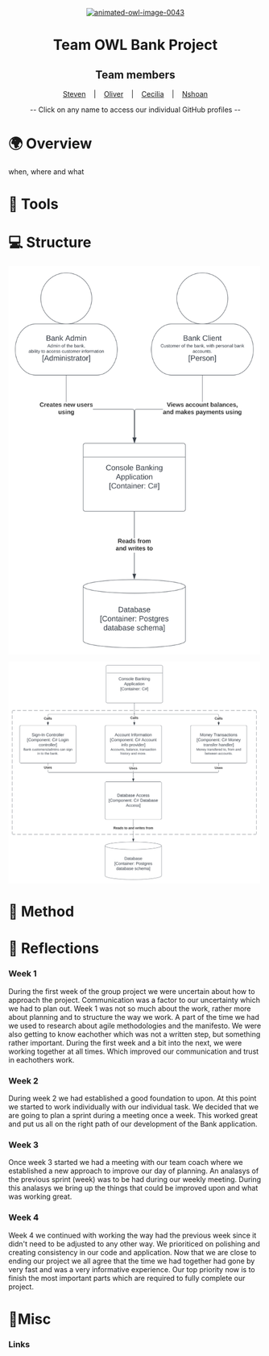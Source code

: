<p align="center">
    <a href="https://www.animatedimages.org/cat-owls-484.htm"><img src="https://www.animatedimages.org/data/media/484/animated-owl-image-0043.gif" border="0" alt="animated-owl-image-0043" />
    </a>
<p>
<h1 align="center"> Team OWL Bank Project</h1>

<h2 align = center> Team members</h2>

<p align = center>
  <a href="https://github.com/lordstimpa">Steven</a>&nbsp;&nbsp;&nbsp;&nbsp;|&nbsp;&nbsp;&nbsp;&nbsp;<a href="https://github.com/generalxo">Oliver</a>&nbsp;&nbsp;&nbsp;&nbsp;|&nbsp;&nbsp;&nbsp;&nbsp;<a href="https://github.com/Cecilia-Coutinho">Cecilia</a>&nbsp;&nbsp;&nbsp;&nbsp;|&nbsp;&nbsp;&nbsp;&nbsp;<a href="https://github.com/ChasAcademy-Nshoan-Abdlwafa">Nshoan</a>
</p>
<p align = center>
-- Click on any name to access our individual GitHub profiles --
</p>

<h1>🌍 Overview</h1>
when, where and what

<h1>🔨 Tools</h1>

<h1>💻 Structure</h1>
<p ><img align="center" width="500" src="./.github/first_level.svg#gh-dark-mode-only"/></p>

<p><img align="center" width="500" src="./.github/second_level.svg#gh-dark-mode-only"/></p>

<h1>📏 Method</h1>

<h1>📝 Reflections</h1>

<h3>Week 1</h3>

During the first week of the group project we were uncertain about how to approach the project.
Communication was a factor to our uncertainty which we had to plan out.
Week 1 was not so much about the work, rather more about planning and to structure the way we work.
A part of the time we had we used to research about agile methodologies and the manifesto.
We were also getting to know eachother which was not a written step, but something rather important.
During the first week and a bit into the next, we were working together at all times. Which improved
our communication and trust in eachothers work.

<h3>Week 2</h3>

During week 2 we had established a good foundation to upon. At this point we started to work individually
with our individual task. We decided that we are going to plan a sprint during a meeting once a week.
This worked great and put us all on the right path of our development of the Bank application.

<h3>Week 3</h3>

Once week 3 started we had a meeting with our team coach where we established a new approach to improve our day of planning.
An analasys of the previous sprint (week) was to be had during our weekly meeting. During this analasys we bring up the things that could be improved upon and what was working great.

<h3>Week 4</h3>

Week 4 we continued with working the way had the previous week since it didn't need to be adjusted to any other way.
We prioriticed on polishing and creating consistency in our code and application.
Now that we are close to ending our project we all agree that the time we had together had gone by very fast and was a very informative experience.
Our top priority now is to finish the most important parts which are required to fully complete our project.

<h1>📌Misc</h1>

### Links
